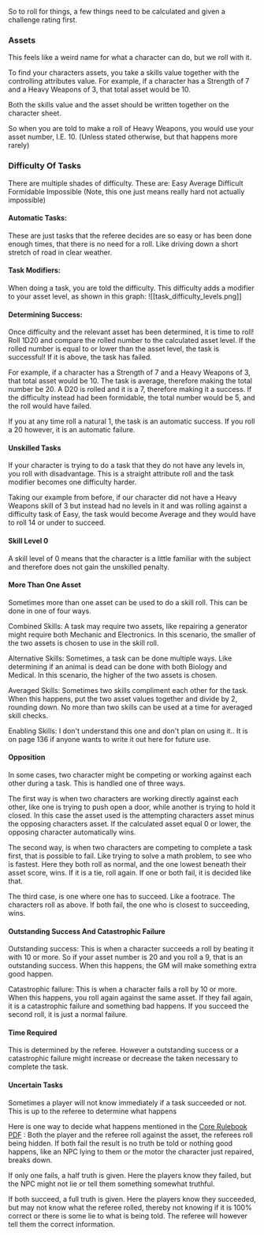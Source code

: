 So to roll for things, a few things need to be calculated and given a challenge rating first.
### Assets
This feels like a weird name for what a character can do, but we roll with it.

To find your characters assets, you take a skills value together with the controlling attributes value.
For example, if a character has a Strength of 7 and a Heavy Weapons of 3, that total asset would be 10.

Both the skills value and the asset should be written together on the character sheet.

So when you are told to make a roll of Heavy Weapons, you would use your asset number, I.E. 10. (Unless stated otherwise, but that happens more rarely)
### Difficulty Of Tasks
There are multiple shades of difficulty. These are:
Easy
Average
Difficult
Formidable
Impossible (Note, this one just means really hard not actually impossible)
#### Automatic Tasks:
These are just tasks that the referee decides are so easy or has been done enough times, that there is no need for a roll.
Like driving down a short stretch of road in clear weather.

#### Task Modifiers:
When doing a task, you are told the difficulty. This difficulty adds a modifier to your asset level, as shown in this graph:
![[task_difficulty_levels.png]]

#### Determining Success:
Once difficulty and the relevant asset has been determined, it is time to roll!
Roll 1D20 and compare the rolled number to the calculated asset level. If the rolled number is equal to or lower than the asset level, the task is successful! If it is above, the task has failed.

For example, if a character has a Strength of 7 and a Heavy Weapons of 3, that total asset would be 10.
The task is average, therefore making the total number be 20.
A D20 is rolled and it is a 7, therefore making it a success.
If the difficulty instead had been formidable, the total number would be 5, and the roll would have failed.

If you at any time roll a natural 1, the task is an automatic success.
If you roll a 20 however, it is an automatic failure.

#### Unskilled Tasks
If your character is trying to do a task that they do not have any levels in, you roll with disadvantage.
This is a straight attribute roll and the task modifier becomes one difficulty harder.

Taking our example from before, if our character did not have a Heavy Weapons skill of 3 but instead had no levels in it and was rolling against a difficulty task of Easy, the task would become Average and they would have to roll 14 or under to succeed.

#### Skill Level 0
A skill level of 0 means that the character is a little familiar with the subject and therefore does not gain the unskilled penalty.

#### More Than One Asset
Sometimes more than one asset can be used to do a skill roll.
This can be done in one of four ways.

Combined Skills:
A task may require two assets, like repairing a generator might require both Mechanic and Electronics.
In this scenario, the smaller of the two assets is chosen to use in the skill roll.

Alternative Skills:
Sometimes, a task can be done multiple ways. Like determining if an animal is dead can be done with both Biology and Medical.
In this scenario, the higher of the two assets is chosen.

Averaged Skills:
Sometimes two skills compliment each other for the task.
When this happens, put the two asset values together and divide by 2, rounding down.
No more than two skills can be used at a time for averaged skill checks.

Enabling Skills:
I don't understand this one and don't plan on using it..
It is on page 136 if anyone wants to write it out here for future use.

#### Opposition
In some cases, two character might be competing or working against each other during a task. This is handled one of three ways.

The first way is when two characters are working directly against each other, like one is trying to push open a door, while another is trying to hold it closed.
In this case the asset used is the attempting characters asset minus the opposing characters asset.
If the calculated asset equal 0 or lower, the opposing character automatically wins.

The second way, is when two characters are competing to complete a task first, that is possible to fail. Like trying to solve a math problem, to see who is fastest.
Here they both roll as normal, and the one lowest beneath their asset score, wins.
If it is a tie, roll again. If one or both fail, it is decided like that.

The third case, is one where one has to succeed. Like a footrace.
The characters roll as above. If both fail, the one who is closest to succeeding, wins.

#### Outstanding Success And Catastrophic Failure
Outstanding success:
This is when a character succeeds a roll by beating it with 10 or more.
So if your asset number is 20 and you roll a 9, that is an outstanding success.
When this happens, the GM will make something extra good happen.

Catastrophic failure:
This is when a character fails a roll by 10 or more.
When this happens, you roll again against the same asset. If they fail again, it is a catastrophic failure and something bad happens.
If you succeed the second roll, it is just a normal failure.

#### Time Required
This is determined by the referee. However a outstanding success or a catastrophic failure might increase or decrease the taken necessary to complete the task.

#### Uncertain Tasks
Sometimes a player will not know immediately if a task succeeded or not. This is up to the referee to determine what happens

Here is one way to decide what happens mentioned in the [Core Rulebook PDF](Twilight%202000%20-%20Corebook%20-%20Core%20Rulebook%20v2.2%20{GDW2000}.pdf) :
Both the player and the referee roll against the asset, the referees roll being hidden.
If both fail the result is no truth be told or nothing good happens, like an NPC lying to them or the motor the character just repaired, breaks down.

If only one fails, a half truth is given.
Here the players know they failed, but the NPC might not lie or tell them something somewhat truthful.

If both succeed, a full truth is given.
Here the players know they succeeded, but may not know what the referee rolled, thereby not knowing if it is 100% correct or there is some lie to what is being told.
The referee will however tell them the correct information.

